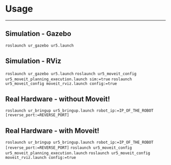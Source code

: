 # Usage

---


## Simulation - Gazebo

```roslaunch ur_gazebo ur5.launch```


## Simulation - RViz

```roslaunch ur_gazebo ur5.launch```
```roslaunch ur5_moveit_config ur5_moveit_planning_execution.launch sim:=true```
```roslaunch ur5_moveit_config moveit_rviz.launch config:=true```


## Real Hardware - without Moveit!

```roslaunch ur_bringup ur5_bringup.launch robot_ip:=IP_OF_THE_ROBOT [reverse_port:=REVERSE_PORT]```


## Real Hardware - with Moveit!

```roslaunch ur_bringup ur5_bringup.launch robot_ip:=IP_OF_THE_ROBOT [reverse_port:=REVERSE_PORT]```
```roslaunch ur5_moveit_config ur5_moveit_planning_execution.launch```
```roslaunch ur5_moveit_config moveit_rviz.launch config:=true```

